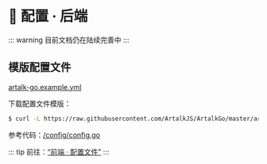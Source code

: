 # 🔬 配置 · 后端

::: warning
目前文档仍在陆续完善中
:::

## 模版配置文件

[artalk-go.example.yml](https://github.com/ArtalkJS/ArtalkGo/blob/master/artalk-go.example.yml)

下载配置文件模版：

```sh
$ curl -L https://raw.githubusercontent.com/ArtalkJS/ArtalkGo/master/artalk-go.example.yml > conf.yml
```

参考代码：[/config/config.go](https://github.com/ArtalkJS/ArtalkGo/blob/master/config/config.go)

::: tip
前往：[“前端 · 配置文件”](/guide/frontend/config.md)
:::
